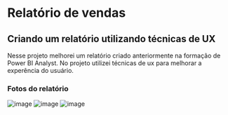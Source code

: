 # Relatório de vendas
## Criando um relatório utilizando técnicas de UX
Nesse projeto melhorei um relatório criado anteriormente
na formação de Power BI Analyst. No projeto utilizei técnicas
de ux para melhorar a experência do usuário.
### Fotos do relatório
![image](https://github.com/user-attachments/assets/420a48f8-93b6-47d7-9ce2-f262dd004ad0)
![image](https://github.com/user-attachments/assets/09c6ad1e-6230-49d6-9c58-84661dfd22aa)
![image](https://github.com/user-attachments/assets/8a2bb4df-eb62-4825-841e-44647c5490ab)

